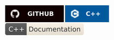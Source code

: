 [![github](./../asset/badge/github.svg)](https://github.com/Tazri) [![cpp-object-oriented-programming](./../asset/badge/cpp_icon_bgblue_textwhite.svg)](https://github.com/Tazri/c_plus_plus)
[![cpp-documentation](./../asset/badge/cpp-documentation.svg)](https://github.com/Tazri/c_plus_plus)


